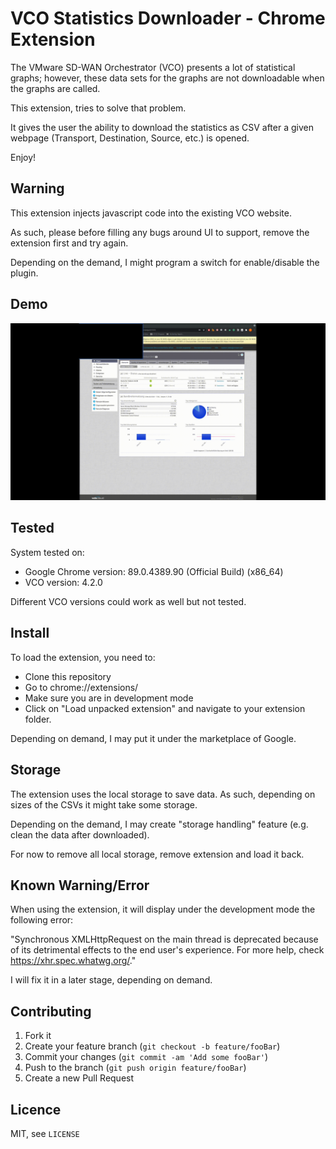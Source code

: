 VCO Statistics Downloader - Chrome Extension
=====================================
The VMware SD-WAN Orchestrator (VCO) presents a lot of statistical graphs; however, these data sets for the graphs are not downloadable when the graphs are called. 

This extension, tries to solve that problem. 

It gives the user the ability to download the statistics as CSV after a given webpage (Transport, Destination, Source, etc.) is opened. 

Enjoy!

## Warning

This extension injects javascript code into the existing VCO website. 

As such, please before filling any bugs around UI to support, remove the extension first and try again.

Depending on the demand, I might program a switch for enable/disable the plugin. 

## Demo

![VCO Statistics Downloader Demo](https://github.com/iddocohen/vco-stats-downloader/blob/main/demo.gif?raw=true)

## Tested

System tested on:

* Google Chrome version: 89.0.4389.90 (Official Build) (x86_64)
* VCO version: 4.2.0 

Different VCO versions could work as well but not tested.

## Install

To load the extension, you need to:

* Clone this repository
* Go to chrome://extensions/
* Make sure you are in development mode
* Click on "Load unpacked extension" and navigate to your extension folder.

Depending on demand, I may put it under the marketplace of Google. 

## Storage

The extension uses the local storage to save data. As such, depending on sizes of the CSVs it might take some storage.

Depending on the demand, I may create "storage handling" feature (e.g. clean the data after downloaded).

For now to remove all local storage, remove extension and load it back.

## Known Warning/Error

When using the extension, it will display under the development mode the following error:

"Synchronous XMLHttpRequest on the main thread is deprecated because of its detrimental effects to the end user's experience. For more help, check https://xhr.spec.whatwg.org/."

I will fix it in a later stage, depending on demand. 

## Contributing

1. Fork it
2. Create your feature branch (`git checkout -b feature/fooBar`)
3. Commit your changes (`git commit -am 'Add some fooBar'`)
4. Push to the branch (`git push origin feature/fooBar`)
5. Create a new Pull Request

## Licence
MIT, see ``LICENSE``


